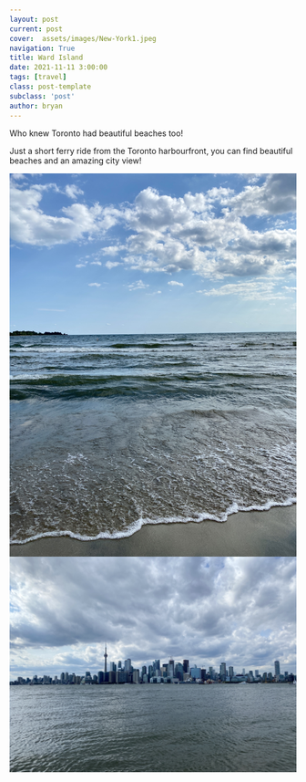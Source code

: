 ```yaml
---
layout: post
current: post
cover:  assets/images/New-York1.jpeg
navigation: True
title: Ward Island
date: 2021-11-11 3:00:00
tags: [travel]
class: post-template
subclass: 'post'
author: bryan
---
```


Who knew Toronto had beautiful beaches too! 

Just a short ferry ride from the Toronto harbourfront, you can find beautiful beaches and an amazing city view! 

<img max-width="100vw" align="center" src="https://github.com/bryanyu1/blog/blob/gh-pages/assets/images/Ward-Island1.jpeg?raw=true" alt="Ward-Island1">

<img max-width="100vw" align="center" src="https://github.com/bryanyu1/blog/blob/gh-pages/assets/images/Ward-Island2.jpeg?raw=true" alt="Ward-Island2">
